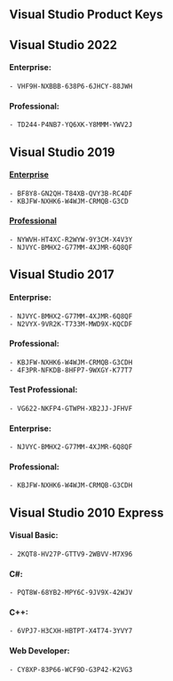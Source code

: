 ## Visual Studio Product Keys

## Visual Studio 2022

#### Enterprise: 
	- VHF9H-NXBBB-638P6-6JHCY-88JWH

#### Professional: 
	- TD244-P4NB7-YQ6XK-Y8MMM-YWV2J


## Visual Studio 2019

#### [Enterprise](https://visualstudio.microsoft.com/fr/thank-you-downloading-visual-studio/?sku=Enterprise&rel=16)
	- BF8Y8-GN2QH-T84XB-QVY3B-RC4DF
	- KBJFW-NXHK6-W4WJM-CRMQB-G3CD 


#### [Professional](https://visualstudio.microsoft.com/fr/thank-you-downloading-visual-studio/?sku=Professional&rel=16)
	- NYWVH-HT4XC-R2WYW-9Y3CM-X4V3Y
	- NJVYC-BMHX2-G77MM-4XJMR-6Q8QF 



## Visual Studio 2017

#### Enterprise: 
	- NJVYC-BMHX2-G77MM-4XJMR-6Q8QF
	- N2VYX-9VR2K-T733M-MWD9X-KQCDF


#### Professional: 
	- KBJFW-NXHK6-W4WJM-CRMQB-G3CDH
	- 4F3PR-NFKDB-8HFP7-9WXGY-K77T7


#### Test Professional: 
	- VG622-NKFP4-GTWPH-XB2JJ-JFHVF


#### Enterprise: 
	- NJVYC-BMHX2-G77MM-4XJMR-6Q8QF


#### Professional: 
	- KBJFW-NXHK6-W4WJM-CRMQB-G3CDH



## Visual Studio 2010 Express

#### Visual Basic: 
	- 2KQT8-HV27P-GTTV9-2WBVV-M7X96


#### C#: 
	- PQT8W-68YB2-MPY6C-9JV9X-42WJV


#### C++: 
	- 6VPJ7-H3CXH-HBTPT-X4T74-3YVY7


#### Web Developer: 
	- CY8XP-83P66-WCF9D-G3P42-K2VG3